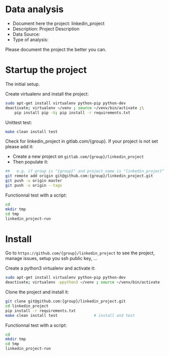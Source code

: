 # Data analysis
- Document here the project: linkedin_project
- Description: Project Description
- Data Source:
- Type of analysis:

Please document the project the better you can.

# Startup the project

The initial setup.

Create virtualenv and install the project:
```bash
sudo apt-get install virtualenv python-pip python-dev
deactivate; virtualenv ~/venv ; source ~/venv/bin/activate ;\
    pip install pip -U; pip install -r requirements.txt
```

Unittest test:
```bash
make clean install test
```

Check for linkedin_project in gitlab.com/{group}.
If your project is not set please add it:

- Create a new project on `gitlab.com/{group}/linkedin_project`
- Then populate it:

```bash
##   e.g. if group is "{group}" and project_name is "linkedin_project"
git remote add origin git@github.com:{group}/linkedin_project.git
git push -u origin master
git push -u origin --tags
```

Functionnal test with a script:

```bash
cd
mkdir tmp
cd tmp
linkedin_project-run
```

# Install

Go to `https://github.com/{group}/linkedin_project` to see the project, manage issues,
setup you ssh public key, ...

Create a python3 virtualenv and activate it:

```bash
sudo apt-get install virtualenv python-pip python-dev
deactivate; virtualenv -ppython3 ~/venv ; source ~/venv/bin/activate
```

Clone the project and install it:

```bash
git clone git@github.com:{group}/linkedin_project.git
cd linkedin_project
pip install -r requirements.txt
make clean install test                # install and test
```
Functionnal test with a script:

```bash
cd
mkdir tmp
cd tmp
linkedin_project-run
```
